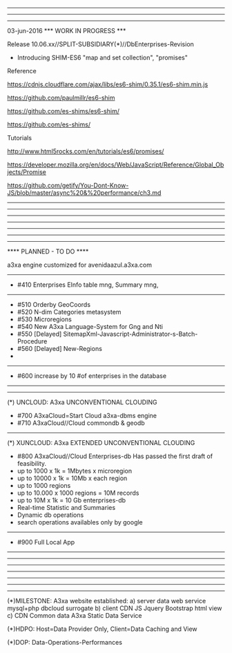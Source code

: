 *************************************************
*************************************************
*************************************************
03-jun-2016 *** WORK IN PROGRESS ***


Release 10.06.xx//SPLIT-SUBSIDIARY(\*)//DbEnterprises-Revision

* Introducing SHIM-ES6 "map and set collection", "promises"

Reference

https://cdnjs.cloudflare.com/ajax/libs/es6-shim/0.35.1/es6-shim.min.js

https://github.com/paulmillr/es6-shim

https://github.com/es-shims/es6-shim/

https://github.com/es-shims/

Tutorials

http://www.html5rocks.com/en/tutorials/es6/promises/

https://developer.mozilla.org/en/docs/Web/JavaScript/Reference/Global_Objects/Promise

https://github.com/getify/You-Dont-Know-JS/blob/master/async%20&%20performance/ch3.md

______________________________________________

*************************************************
*************************************************
*************************************************







*************************************************
*************************************************
*************************************************
**** PLANNED - TO DO ****

a3xa engine customized for avenidaazul.a3xa.com 


______________________________________________


* #410 Enterprises EInfo table mng, Summary mng, 

______________________________________________

* #510 Orderby GeoCoords 
* #520 N-dim Categories metasystem 
* #530 Microregions 
* #540 New A3xa Language-System for Gng and Nti
* #550 [Delayed] SitemapXml-Javascript-Administrator-s-Batch-Procedure
* #560 [Delayed] New-Regions
* 
______________________________________________


* #600 increase by 10 #of enterprises in the database 

______________________________________________
______________________________________________

(\*) UNCLOUD: A3xa UNCONVENTIONAL CLOUDING
* #700 A3xaCloud=Start Cloud a3xa-dbms engine 
* #710 A3xaCloud//Cloud commondb & geodb 

______________________________________________

(\*) XUNCLOUD: A3xa EXTENDED UNCONVENTIONAL CLOUDING 
* #800 A3xaCloud//Cloud Enterprises-db
Has passed the first draft of feasibility.
* up to 1000 x 1k = 1Mbytes x microregion
* up to 10000 x 1k = 10Mb x each region
* up to 1000 regions
* up to 10.000 x 1000 regions = 10M records 
* up to 10M x 1k = 10 Gb enterprises-db  
* Real-time Statistic and Summaries
* Dynamic db operations
* search operations availables only by google

______________________________________________

* #900 Full Local App

______________________________________________
*************************************************
*************************************************
*************************************************






*************************************************
*************************************************
*************************************************

(\*)MILESTONE: A3xa website established: 
   a) server data web service mysql+php dbcloud surrogate
   b) client CDN JS Jquery Bootstrap html view
   c) CDN Common data A3xa Static Data Service


(\*)HDPO: Host=Data Provider Only, Client=Data Caching and View

(\*)DOP: Data-Operations-Performances

